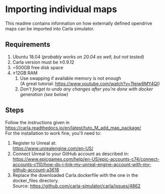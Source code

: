# Importing individual maps
This readme contains information on how externally defined opendrive maps can be imported into Carla simulator.

## Requirements
1. Ubuntu 18.04 (_probably works on 20.04 as well, but not tested_)
2. Carla version must be ≥0.9.12
3. ~500GB free disk space
4. ≥12GB RAM
   1. Use swapping if available memory is not enough <br>
      (A great tutorial: https://www.youtube.com/watch?v=Tteiw6MY4QI)
   2. _Don't forget to undo any changes after you're done with docker generation (see below)_

## Steps
Follow the instructions given in https://carla.readthedocs.io/en/latest/tuto_M_add_map_package/ <br>
For the installation to work fine, you'll need to:
1. Register to Unreal at:<br>
https://www.unrealengine.com/en-US/
2. Connect Unreal to your GitHub account as described in:
https://www.epicgames.com/help/en-US/epic-accounts-c74/connect-accounts-c110/how-do-i-link-my-unreal-engine-account-with-my-github-account-a3618
3. Replace the downloaded Carla.dockerfile with the one in the docker_files directory.<br>Source:
https://github.com/carla-simulator/carla/issues/4862